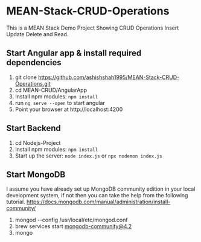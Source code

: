 # MEAN-Stack-CRUD-Operations

This is a MEAN Stack Demo Project Showing CRUD Operations Insert Update Delete and Read.

## Start Angular app & install required dependencies

1. git clone https://github.com/ashishshah1995/MEAN-Stack-CRUD-Operations.git
2. cd MEAN-CRUD/AngularApp
3. Install npm modules: `npm install`
4. run `ng serve --open` to start angular
5. Point your browser at http://localhost:4200

## Start Backend
1. cd Nodejs-Project
2. Install npm modules: `npm install`
3. Start up the server: `node index.js` or `npx nodemon index.js`

## Start MongoDB
I assume you have already set up MongoDB community edition in your local development system, if not then you can take the help from the following tutorial. https://docs.mongodb.com/manual/administration/install-community/

1. mongod --config /usr/local/etc/mongod.conf
2. brew services start mongodb-community@4.2
3. mongo

